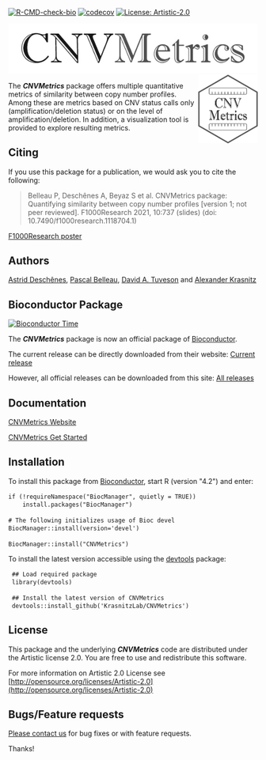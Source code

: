 <!-- badges: start -->
[![R-CMD-check-bio](https://github.com/KrasnitzLab/CNVMetrics/workflows/R-CMD-check-bioc/badge.svg)](https://github.com/KrasnitzLab/CNVMetrics/actions)
[![codecov](https://codecov.io/gh/KrasnitzLab/CNVMetrics/branch/master/graph/badge.svg)](https://codecov.io/gh/KrasnitzLab/CNVMetrics)
[![License: Artistic-2.0](https://img.shields.io/badge/License-Artistic%202.0-0298c3.svg)](https://opensource.org/licenses/Artistic-2.0)


<!-- badges: end -->

<p align="center">
<img src="man/figures/CNVMetrics_text.jpg" alt="CNVMetrics"> <img src="man/figures/CNVMetrics.png" align="right" alt="" width="120" />
</p>

The **_CNVMetrics_** package offers multiple quantitative metrics of similarity between copy number profiles.
Among these are metrics based on CNV status calls only (amplification/deletion status) or on the level of amplification/deletion. In addition, a visualization tool is provided to explore resulting metrics.


## Citing ## 

If you use this package for a publication, we would ask you to cite the following:

>Belleau P, Deschênes A, Beyaz S et al. CNVMetrics package: Quantifying similarity between copy number profiles [version 1; not peer reviewed]. F1000Research 2021, 10:737 (slides) (doi: 10.7490/f1000research.1118704.1)

[F1000Research poster](http://www.doi.org/10.7490/f1000research.1118704.1)


## Authors ##

[Astrid Desch&ecirc;nes](http://ca.linkedin.com/in/astriddeschenes "Astrid Desch&ecirc;nes"),
[Pascal Belleau](http://ca.linkedin.com/in/pascalbelleau "Pascal Belleau"),
[David A. Tuveson](http://tuvesonlab.labsites.cshl.edu/ "David A. Tuveson") and 
[Alexander Krasnitz](https://www.cshl.edu/research/faculty-staff/alexander-krasnitz/ "Alexander Krasnitz")


## Bioconductor Package ##

[![Bioconductor Time](https://bioconductor.org/shields/years-in-bioc/CNVMetrics.svg)](https://bioconductor.org/packages/CNVMetrics)

The **_CNVMetrics_** package is now an official package of [Bioconductor](http://bioconductor.org/). 

The current release can be directly downloaded from their website:
[Current release](https://bioconductor.org/packages/CNVMetrics)

However, all official releases can be downloaded from this site:
[All releases](https://github.com/KrasnitzLab/CNVMetrics/releases)


## Documentation ##

[CNVMetrics Website](https://krasnitzlab.github.io/CNVMetrics/)

[CNVMetrics Get Started](https://krasnitzlab.github.io/CNVMetrics/articles/CNVMetrics.html)


## Installation ##


To install this package from [Bioconductor](https://bioconductor.org/packages/CNVMetrics), start R (version "4.2") and enter: 

    if (!requireNamespace("BiocManager", quietly = TRUE))
        install.packages("BiocManager")

    # The following initializes usage of Bioc devel
    BiocManager::install(version='devel')

    BiocManager::install("CNVMetrics")


To install the latest version accessible using the [devtools](https://cran.r-project.org/web/packages/devtools/index.html) 
package:

     ## Load required package
     library(devtools)

     ## Install the latest version of CNVMetrics
     devtools::install_github('KrasnitzLab/CNVMetrics')


## License ##

This package and the underlying **_CNVMetrics_** code are distributed under 
the Artistic license 2.0. You are free to use and redistribute this software. 

For more information on Artistic 2.0 License see
[http://opensource.org/licenses/Artistic-2.0](http://opensource.org/licenses/Artistic-2.0)


## Bugs/Feature requests ##

[Please contact us](https://github.com/KrasnitzLab/CNVMetrics/issues) for bug fixes or with feature requests.

Thanks!
